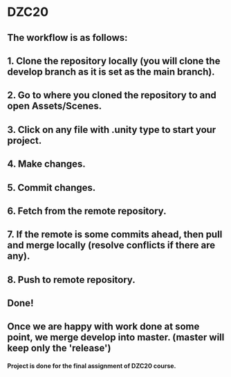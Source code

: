 # DZC20
## The workflow is as follows:
## 1. Clone the repository locally (you will clone the develop branch as it is set as the main branch).
## 2. Go to where you cloned the repository to and open Assets/Scenes.
## 3. Click on any file with .unity type to start your project.
## 4. Make changes.
## 5. Commit changes.
## 6. Fetch from the remote repository.
## 7. If the remote is some commits ahead, then pull and merge locally (resolve conflicts if there are any).
## 8. Push to remote repository.
## Done! 
## Once we are happy with work done at some point, we merge develop into master. (master will keep only the 'release')
#### Project is done for the final assignment of DZC20 course.
